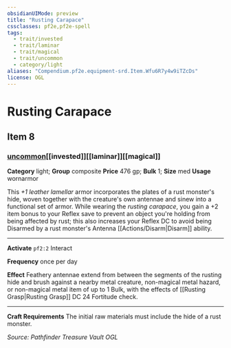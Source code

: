 ```yaml
---
obsidianUIMode: preview
title: "Rusting Carapace"
cssclasses: pf2e,pf2e-spell
tags:
  - trait/invested
  - trait/laminar
  - trait/magical
  - trait/uncommon
  - category/light
aliases: "Compendium.pf2e.equipment-srd.Item.Wfu6R7y4w9iTZcDs"
license: OGL
---
```

# Rusting Carapace
## Item 8
### [uncommon](uncommon.md "Uncommon Rarity Trait")[[invested]][[laminar]][[magical]]

**Category** light; **Group** composite
**Price** 476 gp; 
**Bulk** 1; **Size** med
**Usage** wornarmor

This _+1 leather lamellar_ armor incorporates the plates of a rust monster's hide, woven together with the creature's own antennae and sinew into a functional set of armor. While wearing the _rusting carapace_, you gain a +2 item bonus to your Reflex save to prevent an object you're holding from being affected by rust; this also increases your Reflex DC to avoid being Disarmed by a rust monster's Antenna [[Actions/Disarm|Disarm]] ability.

* * *

**Activate** `pf2:2` Interact

**Frequency** once per day

**Effect** Feathery antennae extend from between the segments of the rusting hide and brush against a nearby metal creature, non-magical metal hazard, or non-magical metal item of up to 1 Bulk, with the effects of [[Rusting Grasp|Rusting Grasp]] DC 24 Fortitude check.

* * *

**Craft Requirements** The initial raw materials must include the hide of a rust monster.

*Source: Pathfinder Treasure Vault*
*OGL*